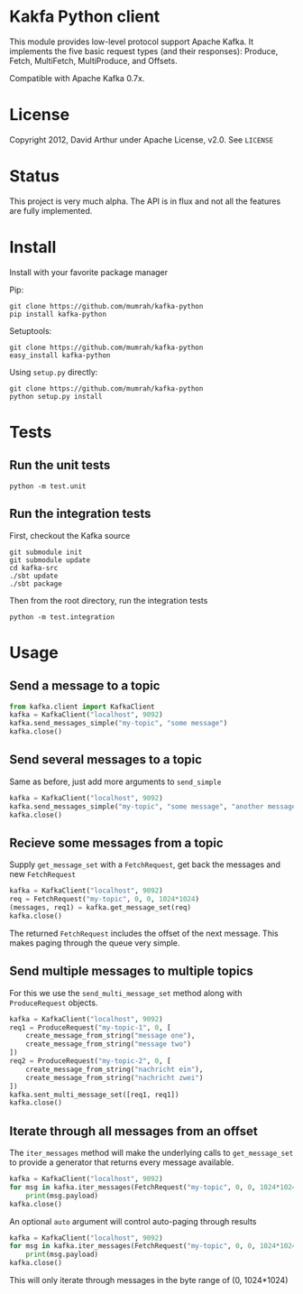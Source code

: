 # Kakfa Python client

This module provides low-level protocol support Apache Kafka. It implements the five basic request types (and their responses): Produce, Fetch, MultiFetch, MultiProduce, and Offsets. 

Compatible with Apache Kafka 0.7x.

# License

Copyright 2012, David Arthur under Apache License, v2.0. See `LICENSE`

# Status

This project is very much alpha. The API is in flux and not all the features are fully implemented.

# Install

Install with your favorite package manager

Pip:

```shell
git clone https://github.com/mumrah/kafka-python
pip install kafka-python
```

Setuptools:
```shell
git clone https://github.com/mumrah/kafka-python
easy_install kafka-python
```

Using `setup.py` directly:
```shell
git clone https://github.com/mumrah/kafka-python
python setup.py install
```

# Tests

## Run the unit tests

```shell
python -m test.unit
```

## Run the integration tests

First, checkout the Kafka source

```shell
git submodule init
git submodule update
cd kafka-src
./sbt update
./sbt package
```

Then from the root directory, run the integration tests

```shell
python -m test.integration
```

# Usage

## Send a message to a topic

```python
from kafka.client import KafkaClient
kafka = KafkaClient("localhost", 9092)
kafka.send_messages_simple("my-topic", "some message")
kafka.close()
```

## Send several messages to a topic

Same as before, just add more arguments to `send_simple`

```python
kafka = KafkaClient("localhost", 9092)
kafka.send_messages_simple("my-topic", "some message", "another message", "and another")
kafka.close()
```

## Recieve some messages from a topic

Supply `get_message_set` with a `FetchRequest`, get back the messages and new `FetchRequest`

```python
kafka = KafkaClient("localhost", 9092)
req = FetchRequest("my-topic", 0, 0, 1024*1024)
(messages, req1) = kafka.get_message_set(req)
kafka.close()
```

The returned `FetchRequest` includes the offset of the next message. This makes 
paging through the queue very simple.

## Send multiple messages to multiple topics

For this we use the `send_multi_message_set` method along with `ProduceRequest` objects.

```python
kafka = KafkaClient("localhost", 9092)
req1 = ProduceRequest("my-topic-1", 0, [
    create_message_from_string("message one"),
    create_message_from_string("message two")
])
req2 = ProduceRequest("my-topic-2", 0, [
    create_message_from_string("nachricht ein"),
    create_message_from_string("nachricht zwei")
])
kafka.sent_multi_message_set([req1, req1])
kafka.close()
```

## Iterate through all messages from an offset

The `iter_messages` method will make the underlying calls to `get_message_set`
to provide a generator that returns every message available.

```python
kafka = KafkaClient("localhost", 9092)
for msg in kafka.iter_messages(FetchRequest("my-topic", 0, 0, 1024*1024)):
    print(msg.payload)
kafka.close()
```

An optional `auto` argument will control auto-paging through results

```python
kafka = KafkaClient("localhost", 9092)
for msg in kafka.iter_messages(FetchRequest("my-topic", 0, 0, 1024*1024), False):
    print(msg.payload)
kafka.close()
```

This will only iterate through messages in the byte range of (0, 1024\*1024)
